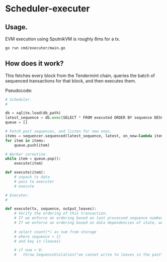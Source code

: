 Scheduler-executer
==================

## Usage.

EVM execution using SputnikVM is roughly 8ms for a tx.

```sh
go run cmd/executer/main.go
```

## How does it work?

This fetches every block from the Tendermint chain, queries the batch of sequenced transactions for that block, and then executes them.

Pseudocode:

```py
# Scheduler.
# 

db = sqlite.load(db_path)
latest_sequence = db.exec(SELECT * FROM executed ORDER BY sequence DESC LIMIT 1)[0].sequence
queue = []

# Fetch past sequences, and listen for new ones.
items = sequencer.sequenced(latest_sequence, latest, on_new=lambda item: queue.push(item))
for item in items:
    queue.push(item)

# Worker coroutine.
while item = queue.pop():
    execute(item)

def execute(item):
    # unpack tx data
    # pass to executer
    # execute
```


```py
# Executer.
# 

def execute(tx, sequence, output_leaves):
    # Verify the ordering of this transaction.
    # If we enforce an ordering based on last processed sequence number, the VM executer is constrained to executing each transaction serially. 
    # If we enforce an ordering based on data dependencies of state, we can execute non-overlapping transactions in parallel.
    
    # select count(*) as num from storage
    # where sequence > {}
    # and key in (leaves)

    # if num > 0:
    #   throw SequenceViolation("we cannot write to leaves in the past")
```